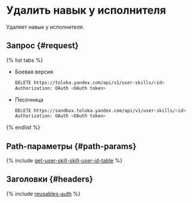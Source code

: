 # Удалить навык у исполнителя

Удаляет навык у исполнителя.

## Запрос {#request}

{% list tabs %}

- Боевая версия

    ```bash
    DELETE https://toloka.yandex.com/api/v1/user-skills/<id>
    Authorization: OAuth <OAuth token>
    ```

- Песочница

    ```bash
    DELETE https://sandbox.toloka.yandex.com/api/v1/user-skills/<id>
    Authorization: OAuth <OAuth token>
    ```

{% endlist %}

## Path-параметры {#path-params}

{% include [get-user-skill-skill-user-id-table](../_includes/concepts/get-user-skill/id-get-user-skill/skill-user-id-table.md) %}

## Заголовки {#headers}

{% include [reusables-auth](../_includes/reusables/id-reusables/auth.md) %}